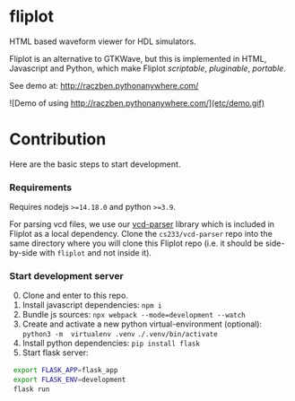 # fliplot

HTML based waveform viewer for HDL simulators.

Fliplot is an alternative to GTKWave, but this is implemented in HTML, Javascript and Python, which
make Fliplot *scriptable*, *pluginable*, *portable*.

See demo at: http://raczben.pythonanywhere.com/

![Demo of using http://raczben.pythonanywhere.com/](etc/demo.gif)

# Contribution

Here are the basic steps to start development.

### Requirements

Requires nodejs `>=14.18.0` and python `>=3.9`.

For parsing vcd files, we use our [vcd-parser](https://github.com/cs233/vcd-parser) library which is included in Fliplot as a local dependency. Clone the `cs233/vcd-parser` repo into the same directory where you will clone this Fliplot repo (i.e. it should be side-by-side with `fliplot` and not inside it).

### Start development server

 0. Clone and enter to this repo.
 1. Install javascript dependencies: `npm i`
 2. Bundle js sources: `npx webpack --mode=development --watch` 
 3. Create and activate a new python virtual-environment (optional): `python3 -m  virtualenv .venv` `./.venv/bin/activate`
 4. Install python dependencies: `pip install flask`
 5. Start flask server:
    
```bash
 export FLASK_APP=flask_app
 export FLASK_ENV=development
 flask run 
```
